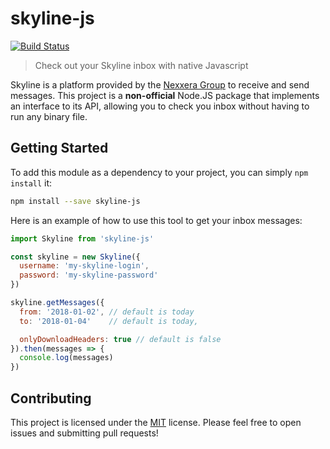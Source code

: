 # skyline-js

[![Build Status](https://travis-ci.org/adrianovalente/skyline-js.svg?branch=master)](https://travis-ci.org/adrianovalente/skyline-js)

> Check out your Skyline inbox with native Javascript

Skyline is a platform provided by the [Nexxera Group](http://www.nexxera.com/) to receive and send messages. This project is a **non-official** Node.JS package that implements an interface to its API, allowing you to check you inbox without having to run any binary file.

## Getting Started
To add this module as a dependency to your project, you can simply `npm install` it:

``` bash
npm install --save skyline-js
```

Here is an example of how to use this tool to get your inbox messages:

``` javascript
import Skyline from 'skyline-js'

const skyline = new Skyline({
  username: 'my-skyline-login',
  password: 'my-skyline-password'
})

skyline.getMessages({
  from: '2018-01-02', // default is today
  to: '2018-01-04'    // default is today,

  onlyDownloadHeaders: true // default is false
}).then(messages => {
  console.log(messages)
})

```

## Contributing

This project is licensed under the [MIT](./LICENSE) license. Please feel free to open issues and submitting pull requests!
